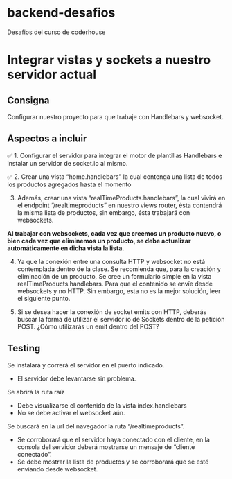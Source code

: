 # backend-desafios

Desafios del curso de coderhouse

# Integrar vistas y sockets a nuestro servidor actual

## Consigna

Configurar nuestro proyecto para que trabaje con Handlebars y websocket.

## Aspectos a incluir

✅ 1. Configurar el servidor para integrar el motor de plantillas Handlebars e instalar un servidor de socket.io al mismo.

✅ 2. Crear una vista “home.handlebars” la cual contenga una lista de todos los productos agregados hasta el momento

3. Además, crear una vista “realTimeProducts.handlebars”, la cual vivirá en el endpoint “/realtimeproducts” en nuestro views router, ésta contendrá la misma lista de productos, sin embargo, ésta trabajará con websockets.

**Al trabajar con websockets, cada vez que creemos un producto nuevo, o bien cada vez que eliminemos un producto, se debe actualizar automáticamente en dicha vista la lista.**

4. Ya que la conexión entre una consulta HTTP y websocket no está contemplada dentro de la clase. Se recomienda que, para la creación y eliminación de un producto, Se cree un formulario simple en la vista realTimeProducts.handlebars. Para que el contenido se envíe desde websockets y no HTTP. Sin embargo, esta no es la mejor solución, leer el siguiente punto.

5. Si se desea hacer la conexión de socket emits con HTTP, deberás buscar la forma de utilizar el servidor io de Sockets dentro de la petición POST. ¿Cómo utilizarás un emit dentro del POST?

## Testing

Se instalará y correrá el servidor en el puerto indicado.

- El servidor debe levantarse sin problema.

Se abrirá la ruta raíz

- Debe visualizarse el contenido de la vista index.handlebars
- No se debe activar el websocket aún.

Se buscará en la url del navegador la ruta “/realtimeproducts”.

- Se corroborará que el servidor haya conectado con el cliente, en la consola del servidor deberá mostrarse un mensaje de “cliente conectado”.
- Se debe mostrar la lista de productos y se corroborará que se esté enviando desde websocket.
